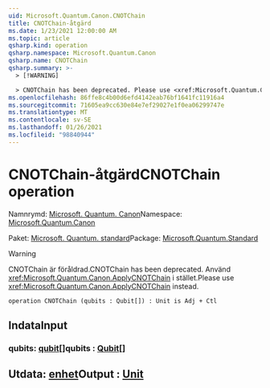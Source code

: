 ```yaml
---
uid: Microsoft.Quantum.Canon.CNOTChain
title: CNOTChain-åtgärd
ms.date: 1/23/2021 12:00:00 AM
ms.topic: article
qsharp.kind: operation
qsharp.namespace: Microsoft.Quantum.Canon
qsharp.name: CNOTChain
qsharp.summary: >-
  > [!WARNING]

  > CNOTChain has been deprecated. Please use <xref:Microsoft.Quantum.Canon.ApplyCNOTChain> instead.
ms.openlocfilehash: 86ffe8c4b00d6efd4142eab76bf1641fc11916a4
ms.sourcegitcommit: 71605ea9cc630e84e7ef29027e1f0ea06299747e
ms.translationtype: MT
ms.contentlocale: sv-SE
ms.lasthandoff: 01/26/2021
ms.locfileid: "98840944"
---
```

# <a name="cnotchain-operation"></a><span data-ttu-id="bd53f-102">CNOTChain-åtgärd</span><span class="sxs-lookup"><span data-stu-id="bd53f-102">CNOTChain operation</span></span>

<span data-ttu-id="bd53f-103">Namnrymd: [Microsoft. Quantum. Canon](xref:Microsoft.Quantum.Canon)</span><span class="sxs-lookup"><span data-stu-id="bd53f-103">Namespace: [Microsoft.Quantum.Canon](xref:Microsoft.Quantum.Canon)</span></span>

<span data-ttu-id="bd53f-104">Paket: [Microsoft. Quantum. standard](https://nuget.org/packages/Microsoft.Quantum.Standard)</span><span class="sxs-lookup"><span data-stu-id="bd53f-104">Package: [Microsoft.Quantum.Standard](https://nuget.org/packages/Microsoft.Quantum.Standard)</span></span>


> [!WARNING]
> <span data-ttu-id="bd53f-105">CNOTChain är föråldrad.</span><span class="sxs-lookup"><span data-stu-id="bd53f-105">CNOTChain has been deprecated.</span></span> <span data-ttu-id="bd53f-106">Använd <xref:Microsoft.Quantum.Canon.ApplyCNOTChain> i stället.</span><span class="sxs-lookup"><span data-stu-id="bd53f-106">Please use <xref:Microsoft.Quantum.Canon.ApplyCNOTChain> instead.</span></span>



```qsharp
operation CNOTChain (qubits : Qubit[]) : Unit is Adj + Ctl
```


## <a name="input"></a><span data-ttu-id="bd53f-107">Indata</span><span class="sxs-lookup"><span data-stu-id="bd53f-107">Input</span></span>

### <a name="qubits--qubit"></a><span data-ttu-id="bd53f-108">qubits: [qubit](xref:microsoft.quantum.lang-ref.qubit)[]</span><span class="sxs-lookup"><span data-stu-id="bd53f-108">qubits : [Qubit](xref:microsoft.quantum.lang-ref.qubit)[]</span></span>





## <a name="output--unit"></a><span data-ttu-id="bd53f-109">Utdata: [enhet](xref:microsoft.quantum.lang-ref.unit)</span><span class="sxs-lookup"><span data-stu-id="bd53f-109">Output : [Unit](xref:microsoft.quantum.lang-ref.unit)</span></span>

